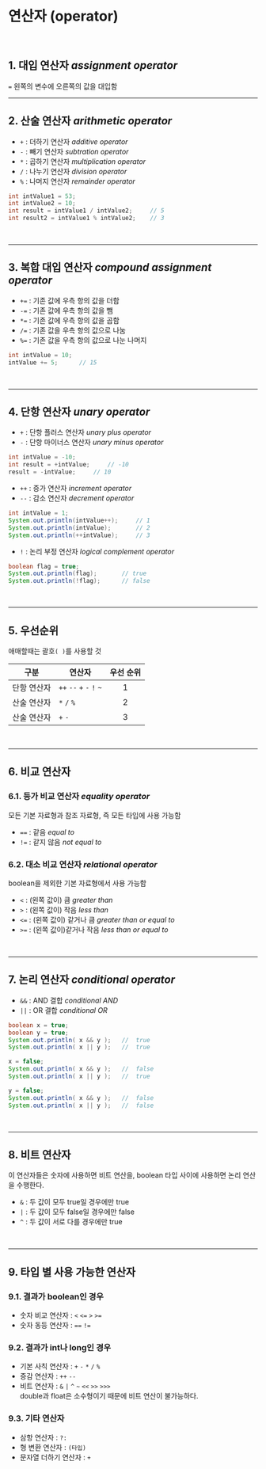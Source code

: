 # 연산자 (operator)
<br>

## 1. 대입 연산자 *assignment operator* <br>
`=` 왼쪽의 변수에 오른쪽의 값을 대입함
<br>

***
## 2. 산술 연산자 *arithmetic operator*
- `+` : 더하기 연산자 *additive operator* 
- `-` : 빼기 연산자 *subtration operator*
- `*` : 곱하기 연산자 *multiplication operator*
- `/` : 나누기 연산자 *division operator*
- `%` : 나머지 연산자 *remainder operator*
```java
int intValue1 = 53;
int intValue2 = 10;
int result = intValue1 / intValue2;     // 5
int result2 = intValue1 % intValue2;    // 3
```
<br>

***
## 3. 복합 대입 연산자 *compound assignment operator*
- `+=` : 기존 값에 우측 항의 값을 더함
- `-=` : 기존 값에 우측 항의 값을 뺌
- `*=` : 기존 값에 우측 항의 값을 곱함
- `/=` : 기존 값을 우측 항의 값으로 나눔
- `%=` : 기존 값을 우측 항의 값으로 나눈 나머지
```java
int intValue = 10;
intValue += 5;      // 15
```
<br>

***
## 4. 단항 연산자 *unary operator*
- `+` : 단항 플러스 연산자 *unary plus operator*
- `-` : 단항 마이너스 연산자 *unary minus operator*
```java
int intValue = -10;
int result = +intValue;     // -10
result = -intValue;     // 10
```
- `++` : 증가 연산자 *increment operator*
- `--` : 감소 연산자 *decrement operator*
```java
int intValue = 1;
System.out.println(intValue++);     // 1
System.out.println(intValue);       // 2
System.out.println(++intValue);     // 3
```
- `!` : 논리 부정 연산자 *logical complement operator*
```java
boolean flag = true;
System.out.println(flag);       // true
System.out.println(!flag);      // false
```
<br>

***
## 5. 우선순위
애매할때는 괄호`( )`를 사용할 것 <br>

| 구분     | 연산자                       |  우선 순위  |
|--------|---------------------------|:-------:|
| 단항 연산자 | `++` `--` `+` `-` `!` `~` |    1    |
| 산술 연산자 | `*` `/` `%`               |    2    |
| 산술 연산자 | `+` `-`                   |    3    |
<br>

***
## 6. 비교 연산자
### 6.1. 등가 비교 연산자 *equality operator*
모든 기본 자료형과 참조 자료형, 즉 모든 타입에 사용 가능함
- `==` : 같음 *equal to*
- `!=` : 같지 않음 *not equal to*

### 6.2. 대소 비교 연산자 *relational operator*
boolean을 제외한 기본 자료형에서 사용 가능함
- `<` : (왼쪽 값이) 큼 *greater than*
- `>` : (왼쪽 값이) 작음 *less than*
- `<=` : (왼쪽 값이) 같거나 큼 *greater than or equal to*
- `>=` : (왼쪽 값이)같거나 작음 *less than or equal to*
<br>

***
## 7. 논리 연산자 *conditional operator*
- `&&` : AND 결합 *conditional AND*
- `||` : OR 결합 *conditional OR*
```java
boolean x = true;
boolean y = true;
System.out.println( x && y );   //  true
System.out.println( x || y );   //  true

x = false;
System.out.println( x && y );   //  false
System.out.println( x || y );   //  true

y = false;
System.out.println( x && y );   //  false
System.out.println( x || y );   //  false
```  
<br>

***
## 8. 비트 연산자
이 연산자들은 숫자에 사용하면 비트 연산을, boolean 타입 사이에 사용하면 논리 연산을 수행한다.
- `&` : 두 값이 모두 true일 경우에만 true
- `|` : 두 값이 모두 false일 경우에만 false
- `^` : 두 값이 서로 다를 경우에만 true
<br>

***
## 9. 타입 별 사용 가능한 연산자
### 9.1. 결과가 boolean인 경우
* 숫자 비교 연산자 : `<` `<=` `>` `>=`
* 숫자 동등 연산자 : `==` `!=`
### 9.2. 결과가 int나 long인 경우
* 기본 사칙 연산자 : `+` `-` `*` `/` `%`
* 증감 연산자 : `++` `--`
* 비트 연산자 : `&` `|` `^` `~` `<<` `>>` `>>>` <br>
double과 float은 소수형이기 때문에 비트 연산이 불가능하다.
### 9.3. 기타 연산자
  * 삼항 연산자 : `?:`
  * 형 변환 연산자 : `(타입)`
  * 문자열 더하기 연산자 : `+`